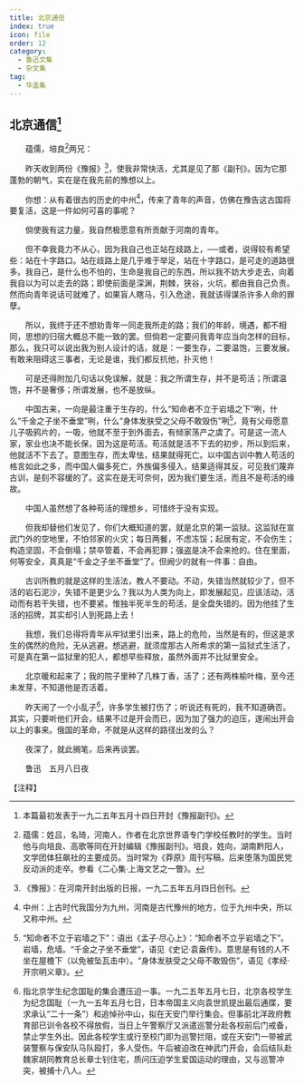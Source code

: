 ```yaml
---
title: 北京通信
index: true
icon: file
order: 12
category:
  - 鲁迅文集
  - 杂文集
tag:  
  - 华盖集
---
```


## 北京通信[^①]

　　蕴儒，培良[^②]两兄：

　　昨天收到两份《豫报》[^③]，使我非常快活，尤其是见了那《副刊》。因为它那蓬勃的朝气，实在是在我先前的豫想以上。

　　你想：从有着很古的历史的中州[^④]，传来了青年的声音，仿佛在豫告这古国将要复活，这是一件如何可喜的事呢？

　　倘使我有这力量，我自然极愿意有所贡献于河南的青年。

　　但不幸我竟力不从心，因为我自己也正站在歧路上，──或者，说得较有希望些：站在十字路口。站在歧路上是几乎难于举足，站在十字路口，是可走的道路很多。我自己，是什么也不怕的，生命是我自己的东西，所以我不妨大步走去，向着我自以为可以走去的路；即使前面是深渊，荆棘，狭谷，火坑，都由我自己负责。然而向青年说话可就难了，如果盲人瞎马，引入危途，我就该得谋杀许多人命的罪孽。

　　所以，我终于还不想劝青年一同走我所走的路；我们的年龄，境遇，都不相同，思想的归宿大概总不能一致的罢。但倘若一定要问我青年应当向怎样的目标，那么，我只可以说出我为别人设计的话，就是：一要生存，二要温饱，三要发展。有敢来阻碍这三事者，无论是谁，我们都反抗他，扑灭他！

　　可是还得附加几句话以免误解，就是：我之所谓生存，并不是苟活；所谓温饱，并不是奢侈；所谓发展，也不是放纵。

　　中国古来，一向是最注重于生存的，什么“知命者不立于岩墙之下”咧，什么“千金之子坐不垂堂”咧，什么“身体发肤受之父母不敢毁伤”咧[^⑤]，竟有父母愿意儿子吸鸦片的，一吸，他就不至于到外面去，有倾家荡产之虞了。可是这一流人家，家业也决不能长保，因为这是苟活。苟活就是活不下去的初步，所以到后来，他就活不下去了。意图生存，而太卑怯，结果就得死亡。以中国古训中教人苟活的格言如此之多，而中国人偏多死亡，外族偏多侵入，结果适得其反，可见我们蔑弃古训，是刻不容缓的了。这实在是无可奈何，因为我们要生活，而且不是苟活的缘故。

　　中国人虽然想了各种苟活的理想乡，可惜终于没有实现。

　　但我却替他们发见了，你们大概知道的罢，就是北京的第一监狱。这监狱在宣武门外的空地里，不怕邻家的火灾；每日两餐，不虑冻馁；起居有定，不会伤生；构造坚固，不会倒塌；禁卒管着，不会再犯罪；强盗是决不会来抢的。住在里面，何等安全，真真是“千金之子坐不垂堂”了。但阙少的就有一件事：自由。

　　古训所教的就是这样的生活法，教人不要动。不动，失错当然就较少了，但不活的岩石泥沙，失错不是更少么？我以为人类为向上，即发展起见，应该活动，活动而有若干失错，也不要紧。惟独半死半生的苟活，是全盘失错的。因为他挂了生活的招牌，其实却引人到死路上去！

　　我想，我们总得将青年从牢狱里引出来，路上的危险，当然是有的，但这是求生的偶然的危险，无从逃避。想逃避，就须度那古人所希求的第一监狱式生活了，可是真在第一监狱里的犯人，都想早些释放，虽然外面并不比狱里安全。

　　北京暖和起来了；我的院子里种了几株丁香，活了；还有两株榆叶梅，至今还未发芽，不知道他是否活着。

　　昨天闹了一个小乱子[^⑥]，许多学生被打伤了；听说还有死的，我不知道确否。其实，只要听他们开会，结果不过是开会而已，因为加了强力的迫压，遂闹出开会以上的事来。俄国的革命，不就是从这样的路径出发的么？

　　夜深了，就此搁笔，后来再谈罢。

　　鲁迅　五月八日夜

【注释】

[^①]:本篇最初发表于一九二五年五月十四日开封《豫报副刊》。

[^②]:蕴儒：姓吕，名琦，河南人，作者在北京世界语专门学校任教时的学生。当时他与向培良、高歌等同在开封编辑《豫报副刊》。培良，姓向，湖南黔阳人，文学团体狂飙社的主要成员。当时常为《莽原》周刊写稿，后来堕落为国民党反动派的走卒。参看《二心集·上海文艺之一瞥》。

[^③]:《豫报》：在河南开封出版的日报，一九二五年五月四日创刊。

[^④]:中州：上古时代我国分为九州，河南是古代豫州的地方，位于九州中央，所以又称中州。

[^⑤]:“知命者不立于岩墙之下”：语出《孟子·尽心上》：“知命者不立乎岩墙之下”。岩墙，危墙。“千金之子坐不垂堂”，语见《史记·袁盎传》。意思是有钱的人不坐在屋檐下（以免被坠瓦击中）。“身体发肤受之父母不敢毁伤”，语见《孝经·开宗明义章》。

[^⑥]:指北京学生纪念国耻的集会遭压迫一事。一九二五年五月七日，北京各校学生为纪念国耻（一九一五年五月七日，日本帝国主义向袁世凯提出最后通牒，要求承认“二十一条”）和追悼孙中山，拟在天安门举行集会。但事前北洋政府教育部已训令各校不得放假，当日上午警察厅又派遣巡警分赴各校前后门戒备，禁止学生外出。因此各校学生或行至校门即为巡警拦阻，或在天安门一带被武装警察与保安队马队殴打，多人受伤。午后被迫改在神武门开会，会后结队赴魏家胡同教育总长章士钊住宅，质问压迫学生爱国运动的理由，又与巡警冲突，被捕十八人。
